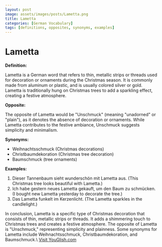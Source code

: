 ```yaml
---
layout: post
image: assets/images/posts/Lametta.png
title: Lametta
categories: [German Vocabulary]
tags: [definitions, opposites, synonyms, examples]
---
```


# Lametta

**Definition:** 

Lametta is a German word that refers to thin, metallic strips or threads used for decoration or ornaments during the Christmas season. It is commonly made from aluminum or plastic, and is usually colored silver or gold. Lametta is traditionally hung on Christmas trees to add a sparkling effect, creating a festive atmosphere. 

**Opposite:** 

The opposite of Lametta would be "Unschmuck" (meaning "unadorned" or "plain"), as it denotes the absence of decoration or ornaments. While Lametta contributes to the festive ambiance, Unschmuck suggests simplicity and minimalism.

**Synonyms:** 

- Weihnachtsschmuck (Christmas decorations)
- Christbaumdekoration (Christmas tree decoration)
- Baumschmuck (tree ornaments)

**Examples:** 

1. Dieser Tannenbaum sieht wunderschön mit Lametta aus. (This Christmas tree looks beautiful with Lametta.)
2. Ich habe gestern neues Lametta gekauft, um den Baum zu schmücken. (I bought new Lametta yesterday to decorate the tree.)
3. Das Lametta funkelt im Kerzenlicht. (The Lametta sparkles in the candlelight.)

In conclusion, Lametta is a specific type of Christmas decoration that consists of thin, metallic strips or threads. It adds a shimmering touch to Christmas trees and creates a festive atmosphere. The opposite of Lametta is "Unschmuck," representing simplicity and plainness. Some synonyms for Lametta include Weihnachtsschmuck, Christbaumdekoration, and Baumschmuck.\ <a id="yg-widget-0" class="youglish-widget" data-query="Lametta" data-lang="german" data-components="8412" data-auto-start="0" data-bkg-color="theme_light" data-title="How%20to%20pronounce%20Lametta%20in%20German"  rel="nofollow" href="https://youglish.com">Visit YouGlish.com</a><script async src="https://youglish.com/public/emb/widget.js" charset="utf-8"></script>